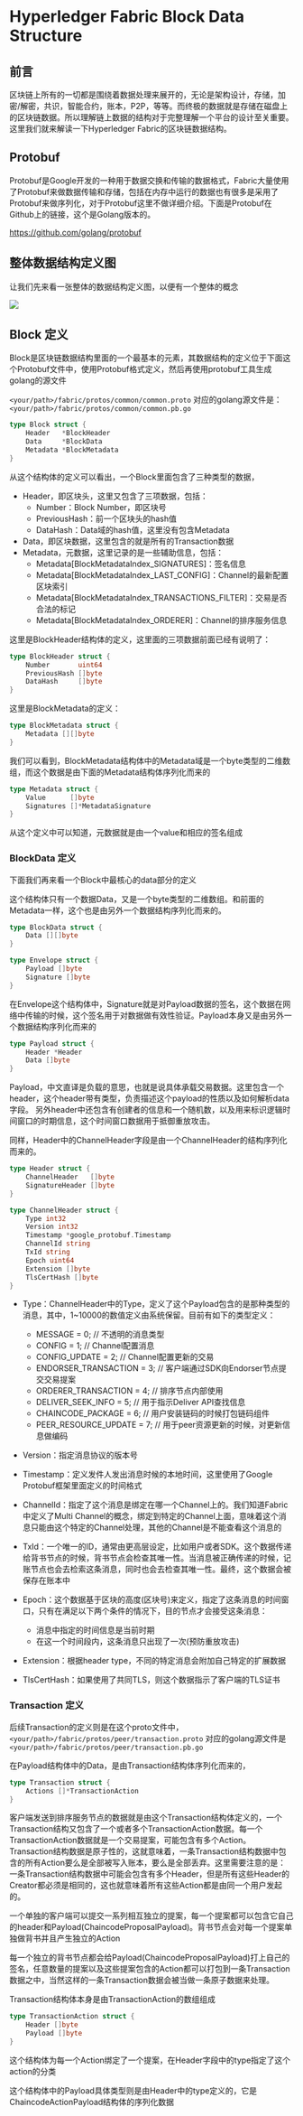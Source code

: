 

# Hyperledger Fabric Block Data Structure



## 前言
区块链上所有的一切都是围绕着数据处理来展开的，无论是架构设计，存储，加密/解密，共识，智能合约，账本，P2P，等等。而终极的数据就是存储在磁盘上的区块链数据。所以理解链上数据的结构对于完整理解一个平台的设计至关重要。这里我们就来解读一下Hyperledger Fabric的区块链数据结构。

## Protobuf
Protobuf是Google开发的一种用于数据交换和传输的数据格式，Fabric大量使用了Protobuf来做数据传输和存储，包括在内存中运行的数据也有很多是采用了Protobuf来做序列化，对于Protobuf这里不做详细介绍。下面是Protobuf在Github上的链接，这个是Golang版本的。

https://github.com/golang/protobuf

## 整体数据结构定义图

让我们先来看一张整体的数据结构定义图，以便有一个整体的概念

![](./images/fabric.block.data.structure.png)

## Block 定义
Block是区块链数据结构里面的一个最基本的元素，其数据结构的定义位于下面这个Protobuf文件中，使用Protobuf格式定义，然后再使用protobuf工具生成golang的源文件

`<your/path>/fabric/protos/common/common.proto`  对应的golang源文件是：`<your/path>/fabric/protos/common/common.pb.go`

```go
type Block struct {
	Header   *BlockHeader
	Data     *BlockData
	Metadata *BlockMetadata
}
```
从这个结构体的定义可以看出，一个Block里面包含了三种类型的数据，
- Header，即区块头，这里又包含了三项数据，包括：
  - Number：Block Number，即区块号
  - PreviousHash：前一个区块头的hash值
  - DataHash：Data域的hash值，这里没有包含Metadata
- Data，即区块数据，这里包含的就是所有的Transaction数据
- Metadata，元数据，这里记录的是一些辅助信息，包括：
  - Metadata[BlockMetadataIndex_SIGNATURES]：签名信息
  - Metadata[BlockMetadataIndex_LAST_CONFIG]：Channel的最新配置区块索引
  - Metadata[BlockMetadataIndex_TRANSACTIONS_FILTER]：交易是否合法的标记
  - Metadata[BlockMetadataIndex_ORDERER]：Channel的排序服务信息

这里是BlockHeader结构体的定义，这里面的三项数据前面已经有说明了：
```go
type BlockHeader struct {
	Number       uint64
	PreviousHash []byte
	DataHash     []byte
}
```

这里是BlockMetadata的定义：
```go
type BlockMetadata struct {
	Metadata [][]byte
}
```
我们可以看到，BlockMetadata结构体中的Metadata域是一个byte类型的二维数组，而这个数据是由下面的Metadata结构体序列化而来的
```go
type Metadata struct {
	Value      []byte
	Signatures []*MetadataSignature
}
```
从这个定义中可以知道，元数据就是由一个value和相应的签名组成


### BlockData 定义
下面我们再来看一个Block中最核心的data部分的定义

这个结构体只有一个数据Data，又是一个byte类型的二维数组。和前面的Metadata一样，这个也是由另外一个数据结构序列化而来的。
```go
type BlockData struct {
	Data [][]byte
}

type Envelope struct {
	Payload []byte
	Signature []byte
}
```
在Envelope这个结构体中，Signature就是对Payload数据的签名，这个数据在网络中传输的时候，这个签名用于对数据做有效性验证。Payload本身又是由另外一个数据结构序列化而来的
```go
type Payload struct {
	Header *Header
	Data []byte
}
```
Payload，中文直译是负载的意思，也就是说具体承载交易数据。这里包含一个header，这个header带有类型，负责描述这个payload的性质以及如何解析data字段。
另外header中还包含有创建者的信息和一个随机数，以及用来标识逻辑时间窗口的时期信息，这个时间窗口数据用于抵御重放攻击。

同样，Header中的ChannelHeader字段是由一个ChannelHeader的结构序列化而来的。
```go
type Header struct {
	ChannelHeader   []byte
	SignatureHeader []byte
}

type ChannelHeader struct {
	Type int32
	Version int32
	Timestamp *google_protobuf.Timestamp
	ChannelId string
	TxId string
	Epoch uint64
	Extension []byte
	TlsCertHash []byte
}
```
* Type：ChannelHeader中的Type，定义了这个Payload包含的是那种类型的消息，其中，1~10000的数值定义由系统保留。目前有如下的类型定义：
	* MESSAGE = 0;                   // 不透明的消息类型
	* CONFIG = 1;                    // Channel配置消息
	* CONFIG_UPDATE = 2;             // Channel配置更新的交易
	* ENDORSER_TRANSACTION = 3;      // 客户端通过SDK向Endorser节点提交交易提案
	* ORDERER_TRANSACTION = 4;       // 排序节点内部使用
	* DELIVER_SEEK_INFO = 5;         // 用于指示Deliver API查找信息
	* CHAINCODE_PACKAGE = 6;         // 用户安装链码的时候打包链码组件
	* PEER_RESOURCE_UPDATE = 7;      // 用于peer资源更新的时候，对更新信息做编码


* Version：指定消息协议的版本号
* Timestamp：定义发件人发出消息时候的本地时间，这里使用了Google Protobuf框架里面定义的时间格式
* ChannelId：指定了这个消息是绑定在哪一个Channel上的。我们知道Fabric中定义了Multi Channel的概念，绑定到特定的Channel上面，意味着这个消息只能由这个特定的Channel处理，其他的Channel是不能查看这个消息的
* TxId：一个唯一的ID，通常由更高层设定，比如用户或者SDK。这个数据传递给背书节点的时候，背书节点会检查其唯一性。当消息被正确传递的时候，记账节点也会去检索这条消息，同时也会去检查其唯一性。最终，这个数据会被保存在账本中
* Epoch：这个数据基于区块的高度(区块号)来定义，指定了这条消息的时间窗口，只有在满足以下两个条件的情况下，目的节点才会接受这条消息：
	* 消息中指定的时间信息是当前时期
	* 在这一个时间段内，这条消息只出现了一次(预防重放攻击)
* Extension：根据header type，不同的特定消息会附加自己特定的扩展数据
* TlsCertHash：如果使用了共同TLS，则这个数据指示了客户端的TLS证书


### Transaction 定义
后续Transaction的定义则是在这个proto文件中，`<your/path>/fabric/protos/peer/transaction.proto`
对应的golang源文件是 `<your/path>/fabric/protos/peer/transaction.pb.go`

在Payload结构体中的Data，是由Transaction结构体序列化而来的，
```go
type Transaction struct {
	Actions []*TransactionAction
}
```
客户端发送到排序服务节点的数据就是由这个Transaction结构体定义的，一个Transaction结构又包含了一个或者多个TransactionAction数据。每一个TransactionAction数据就是一个交易提案，可能包含有多个Action。Transaction结构数据是原子性的，这就意味着，一条Transaction结构数据中包含的所有Action要么是全部被写入账本，要么是全部丢弃。这里需要注意的是：一条Transaction结构数据中可能会包含有多个Header，但是所有这些Header的Creator都必须是相同的，这也就意味着所有这些Action都是由同一个用户发起的。

一个单独的客户端可以提交一系列相互独立的提案，每一个提案都可以包含它自己的header和Payload(ChaincodeProposalPayload)。背书节点会对每一个提案单独做背书并且产生独立的Action

每一个独立的背书节点都会给Payload(ChaincodeProposalPayload)打上自己的签名，任意数量的提案以及这些提案包含的Action都可以打包到一条Transaction数据之中，当然这样的一条Transaction数据会被当做一条原子数据来处理。

Transaction结构体本身是由TransactionAction的数组组成
```go
type TransactionAction struct {
	Header []byte
	Payload []byte
}
```

这个结构体为每一个Action绑定了一个提案，在Header字段中的type指定了这个action的分类


这个结构体中的Payload具体类型则是由Header中的type定义的，它是ChaincodeActionPayload结构体的序列化数据
